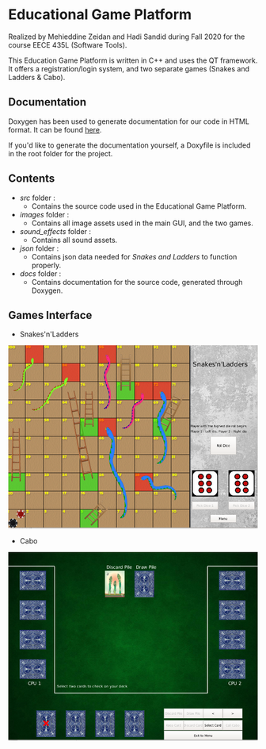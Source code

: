 # Educational Game Platform

Realized by Mehieddine Zeidan and Hadi Sandid during Fall 2020 for the course EECE 435L (Software Tools).

This Education Game Platform is written in C++ and uses the QT framework. It offers a registration/login system, and two separate games (Snakes and Ladders & Cabo).


## Documentation

Doxygen has been used to generate documentation for our code in HTML format. It can be found [here](https://hsandid.github.io/EducationalGamePlatform).

If you'd like to generate the documentation yourself, a Doxyfile is included in the root folder for the project.

## Contents

- *src* folder :
   - Contains the source code used in the Educational Game Platform.
- *images* folder :
   - Contains all image assets used in the main GUI, and the two games.
- *sound_effects* folder :
   - Contains all sound assets.
- *json* folder :
   - Contains json data needed for *Snakes and Ladders* to function properly.
- *docs* folder :
   - Contains documentation for the source code, generated through Doxygen.

## Games Interface

- Snakes'n'Ladders

![SNL Game](images/SnakesAndLadder-README.PNG)

- Cabo

![Cabo Game](images/Cabo-README.PNG)
